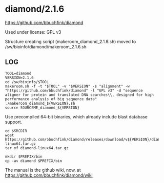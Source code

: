 diamond/2.1.6
=============

<https://github.com/bbuchfink/diamond>

Used under license:
GPL v3

Structure creating script (makeroom_diamond_2.1.6.sh) moved to /sw/bioinfo/diamond/makeroom_2.1.6.sh

LOG
---

    TOOL=diamond
    VERSION=2.1.6
    cd /sw/bioinfo/$TOOL
    makeroom.sh -f -t "$TOOL" -v "$VERSION" -s "alignment" -w "https://github.com/bbuchfink/diamond" -l "GPL v3" -d "sequence aligner for protein and translated DNA searches\\, designed for high performance analysis of big sequence data"
    ./makeroom_diamond_${VERSION}.sh
    source SOURCEME_diamond_${VERSION}

Use precompiled 64-bit binaries, which already include blast database support.

    cd $SRCDIR
    wget https://github.com/bbuchfink/diamond/releases/download/v${VERSION}/diamond-linux64.tar.gz
    tar xf diamond-linux64.tar.gz

    mkdir $PREFIX/bin
    cp -av diamond $PREFIX/bin

The manual is the github wiki, now, at <https://github.com/bbuchfink/diamond/wiki>

